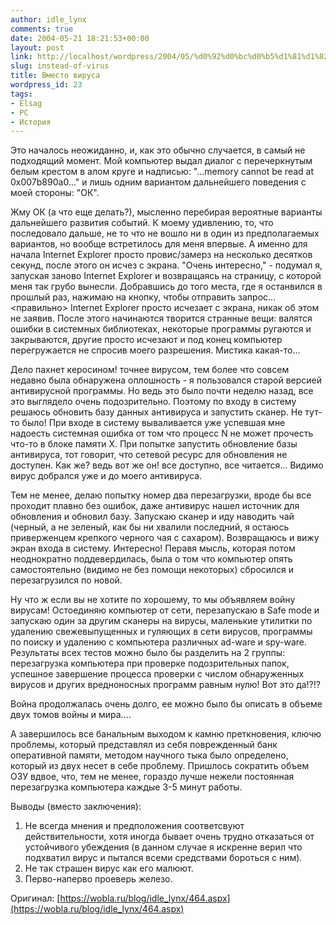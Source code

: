 ```yaml
---
author: idle_lynx
comments: true
date: 2004-05-21 18:21:53+00:00
layout: post
link: http://localhost/wordpress/2004/05/%d0%92%d0%bc%d0%b5%d1%81%d1%82%d0%be-%d0%b2%d0%b8%d1%80%d1%83%d1%81%d0%b0/
slug: instead-of-virus
title: Вместо вируса
wordpress_id: 23
tags:
- Elsag
- PC
- История
---
```


Это началось неожиданно, и, как это обычно случается, в самый не подходящий момент. Мой компьютер выдал диалог с перечеркнутым белым крестом в алом круге и надписью: "...memory cannot be read at 0x007b890a0..." и лишь одним вариантом дальнейшего поведения с моей стороны: "ОК".

Жму ОК (а что еще делать?), мысленно перебирая вероятные варианты дальнейшего развития событий. К моему удивлению, то, что последовало дальше, не то что не вошло ни в один из предполагаемых вариантов, но вообще встретилось для меня впервые. А именно для начала Internet Explorer просто провис/замерз на несколько десятков секунд, после этого он исчез с экрана. "Очень интересно," - подумал я, запуская заново Internet Explorer и возвращаясь на страницу, с которой меня так грубо вынесли. Добравшись до того места, где я останвился в прошлый раз, нажимаю на кнопку, чтобы отправить запрос... <правильно> Internet Explorer просто исчезает с экрана, никак об этом не заявив. После этого начинаются творится странные вещи: валятся ошибки в системных библиотеках, некоторые программы ругаются и закрываются, другие просто исчезают и под конец компьютер перегружается не спросив моего разрешения. Мистика какая-то...

Дело пахнет керосином! точнее вирусом, тем более что совсем недавно была обнаружена оплошность - я пользовался старой версией антивирусной программы. Но ведь это было почти неделю назад, все это выглядело очень подозрительно. Поэтому по входу в систему решаюсь обновить базу данных антивируса и запустить сканер. Не тут-то было! При входе в систему вываливается уже успевшая мне надоесть системная ошибка от том что процесс N не может прочесть что-то в блоке памяти Х. При попытке запустить обновление базы антивируса, тот говорит, что сетевой ресурс для обновления не доступен. Как же? ведь вот же он! все доступно, все читается... Видимо вирус добрался уже и до моего антивируса.

Тем не менее, делаю попытку номер два перезагрузки, вроде бы все проходит плавно без ошибок, даже антивирус нашел источник для обновления и обновил базу. Запускаю сканер и иду наводить чай (черный, а не зеленый, как бы ни хвалили последний, я остаюсь приверженцем крепкого черного чая с сахаром). Возвращаюсь и вижу экран входа в систему. Интересно! Перавя мысль, которая потом неоднократно поддевердилась, была о том что компьютер опять самостоятельно (видимо не без помощи некоторых) сбросился и перезагрузился по новой.

Ну что ж если вы не хотите по хорошему, то мы объявляем войну вирусам! Остоединяю компьютер от сети, перезапускаю в Safe mode и запускаю один за другим сканеры на вирусы, маленькие утилитки по удалению свежевыпущенных и гуляющих в сети вирусов, программы по поиску и удалению с компьютера различных ad-ware и spy-ware. Результаты всех тестов можно было бы разделить на 2 группы: перезагрузка компьютера при проверке подозрительных папок, успешное завершение процесса проверки с числом обнаруженных вирусов и других вредноносных программ равным нулю! Вот это да!?!?

Война продолжалась очень долго, ее можно было бы описать в объеме двух томов войны и мира....

А завершилось все банальным выходом к камню преткновения, ключю проблемы, который представлял из себя поврежденный банк оперативной памяти, методом научного тыка было определено, который из двух несет в себе проблему. Пришлось сократить объем ОЗУ вдвое, что, тем не менее, гораздо лучше нежели постоянная перезагрузка компьютера каждые 3-5 минут работы.

Выводы (вместо заключения):
1. Не всегда мнения и предположения соответсвуют действительности, хотя иногда бывает очень трудно отказаться от устойчивого убеждения (в данном случае я искренне верил что подхватил вирус и пытался всеми средствами бороться с ним).
2. Не так страшен вирус как его малюют.
3. Перво-наперво проеверь железо.

Оригинал: [https://wobla.ru/blog/idle_lynx/464.aspx](https://wobla.ru/blog/idle_lynx/464.aspx)
